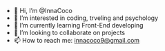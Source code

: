 - 👋 Hi, I’m @InnaCoco
- 👀 I’m interested in coding, trveling and psychology
- 🌱 I’m currently learning Front-End developing
- 💞️ I’m looking to collaborate on projects  
- 📫 How to reach me: innacoco9@gmail.com

<!---
InnaCoco/InnaCoco is a ✨ special ✨ repository because its `README.md` (this file) appears on your GitHub profile.
You can click the Preview link to take a look at your changes.
--->
